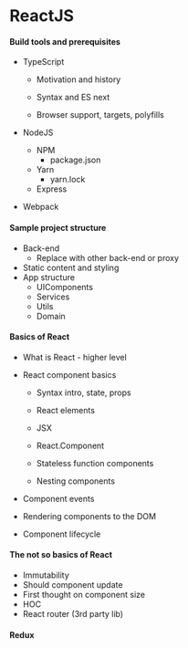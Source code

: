 # ReactJS

#### Build tools and prerequisites

* TypeScript

  * Motivation and history

  * Syntax and ES next

  * Browser support, targets, polyfills

* NodeJS

  * NPM
    * package.json
  * Yarn
    * yarn.lock
  * Express

* Webpack

#### Sample project structure

* Back-end
  * Replace with other back-end or proxy
* Static content and styling
* App structure
  * UIComponents
  * Services
  * Utils
  * Domain

#### Basics of React

* What is React - higher level
* React component basics

  * Syntax intro, state, props

  * React elements

  * JSX

  * React.Component

  * Stateless function components

  * Nesting components

* Component events

* Rendering components to the DOM

* Component lifecycle

#### The not so basics of React

* Immutability
* Should component update
* First thought on component size
* HOC
* React router \(3rd party lib\)

#### Redux

#### 



